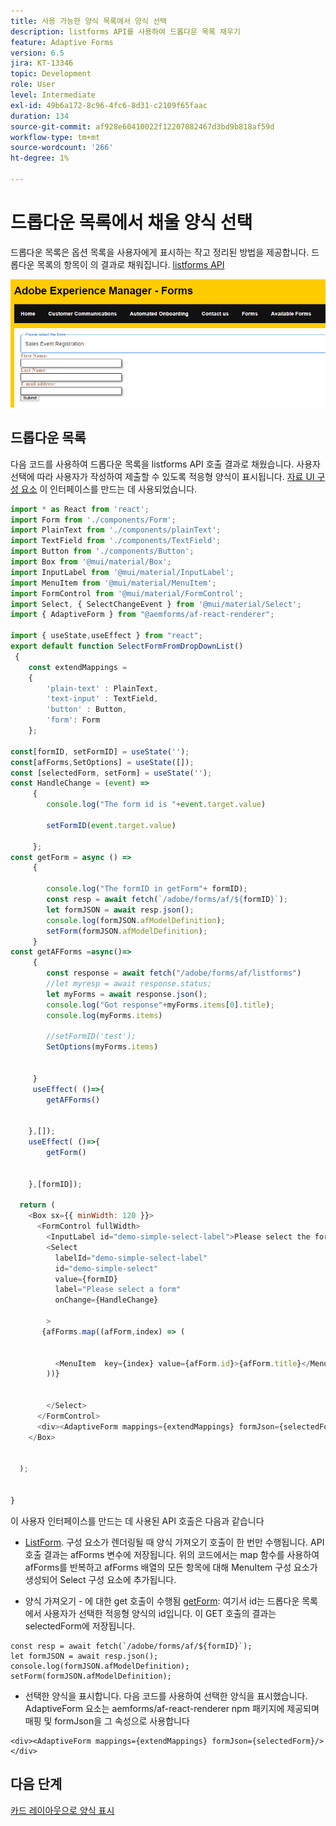 ```yaml
---
title: 사용 가능한 양식 목록에서 양식 선택
description: listforms API를 사용하여 드롭다운 목록 채우기
feature: Adaptive Forms
version: 6.5
jira: KT-13346
topic: Development
role: User
level: Intermediate
exl-id: 49b6a172-8c96-4fc6-8d31-c2109f65faac
duration: 134
source-git-commit: af928e60410022f12207082467d3bd9b818af59d
workflow-type: tm+mt
source-wordcount: '266'
ht-degree: 1%

---
```


# 드롭다운 목록에서 채울 양식 선택

드롭다운 목록은 옵션 목록을 사용자에게 표시하는 작고 정리된 방법을 제공합니다. 드롭다운 목록의 항목이 의 결과로 채워집니다. [listforms API](https://opensource.adobe.com/aem-forms-af-runtime/api/#tag/List-Forms/operation/listForms)

![card-view](./assets/forms-drop-down.png)

## 드롭다운 목록

다음 코드를 사용하여 드롭다운 목록을 listforms API 호출 결과로 채웠습니다. 사용자 선택에 따라 사용자가 작성하여 제출할 수 있도록 적응형 양식이 표시됩니다. [자료 UI 구성 요소](https://mui.com/) 이 인터페이스를 만드는 데 사용되었습니다.

```javascript
import * as React from 'react';
import Form from './components/Form';
import PlainText from './components/plainText';
import TextField from './components/TextField';
import Button from './components/Button';
import Box from '@mui/material/Box';
import InputLabel from '@mui/material/InputLabel';
import MenuItem from '@mui/material/MenuItem';
import FormControl from '@mui/material/FormControl';
import Select, { SelectChangeEvent } from '@mui/material/Select';
import { AdaptiveForm } from "@aemforms/af-react-renderer";

import { useState,useEffect } from "react";
export default function SelectFormFromDropDownList()
 {
    const extendMappings =
    {
        'plain-text' : PlainText,
        'text-input' : TextField,
        'button' : Button,
        'form': Form
    };

const[formID, setFormID] = useState('');
const[afForms,SetOptions] = useState([]);
const [selectedForm, setForm] = useState('');
const HandleChange = (event) =>
     {
        console.log("The form id is "+event.target.value) 
    
        setFormID(event.target.value)
        
     };
const getForm = async () =>
     {
        
        console.log("The formID in getForm"+ formID);
        const resp = await fetch(`/adobe/forms/af/${formID}`);
        let formJSON = await resp.json();
        console.log(formJSON.afModelDefinition);
        setForm(formJSON.afModelDefinition);
     }
const getAFForms =async()=>
     {
        const response = await fetch("/adobe/forms/af/listforms")
        //let myresp = await response.status;
        let myForms = await response.json();
        console.log("Got response"+myForms.items[0].title);
        console.log(myForms.items)
        
        //setFormID('test');
        SetOptions(myForms.items)

        
     }
     useEffect( ()=>{
        getAFForms()
        

    },[]);
    useEffect( ()=>{
        getForm()
        

    },[formID]);

  return (
    <Box sx={{ minWidth: 120 }}>
      <FormControl fullWidth>
        <InputLabel id="demo-simple-select-label">Please select the form</InputLabel>
        <Select
          labelId="demo-simple-select-label"
          id="demo-simple-select"
          value={formID}
          label="Please select a form"
          onChange={HandleChange}
          
        >
       {afForms.map((afForm,index) => (
    
        
          <MenuItem  key={index} value={afForm.id}>{afForm.title}</MenuItem>
        ))}
        
       
        </Select>
      </FormControl>
      <div><AdaptiveForm mappings={extendMappings} formJson={selectedForm}/></div>
    </Box>
    

  );
  

}
```

이 사용자 인터페이스를 만드는 데 사용된 API 호출은 다음과 같습니다

* [ListForm](https://opensource.adobe.com/aem-forms-af-runtime/api/#tag/List-Forms/operation/listForms). 구성 요소가 렌더링될 때 양식 가져오기 호출이 한 번만 수행됩니다. API 호출 결과는 afForms 변수에 저장됩니다.
위의 코드에서는 map 함수를 사용하여 afForms를 반복하고 afForms 배열의 모든 항목에 대해 MenuItem 구성 요소가 생성되어 Select 구성 요소에 추가됩니다.

* 양식 가져오기 - 에 대한 get 호출이 수행됨 [getForm](https://opensource.adobe.com/aem-forms-af-runtime/api/#tag/Get-Form-Definition): 여기서 id는 드롭다운 목록에서 사용자가 선택한 적응형 양식의 id입니다. 이 GET 호출의 결과는 selectedForm에 저장됩니다.

```
const resp = await fetch(`/adobe/forms/af/${formID}`);
let formJSON = await resp.json();
console.log(formJSON.afModelDefinition);
setForm(formJSON.afModelDefinition);
```

* 선택한 양식을 표시합니다. 다음 코드를 사용하여 선택한 양식을 표시했습니다. AdaptiveForm 요소는 aemforms/af-react-renderer npm 패키지에 제공되며 매핑 및 formJson을 그 속성으로 사용합니다

```
<div><AdaptiveForm mappings={extendMappings} formJson={selectedForm}/></div>
```

## 다음 단계

[카드 레이아웃으로 양식 표시](./display-forms-card-view.md)
